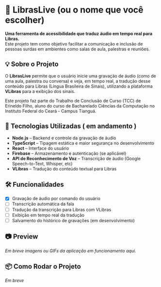 # 📘 LibrasLive (ou o nome que você escolher)

**Uma ferramenta de acessibilidade que traduz áudio em tempo real para Libras.**  
Este projeto tem como objetivo facilitar a comunicação e inclusão de pessoas surdas em ambientes como salas de aula, palestras e reuniões.

## 💡 Sobre o Projeto

O **LibrasLive** permite que o usuário inicie uma gravação de áudio (como de uma aula, palestra ou conversa) e veja, em tempo real, a tradução desse conteúdo para Libras (Língua Brasileira de Sinais), utilizando a plataforma **VLibras** para a exibição dos sinais.

Este projeto faz parte do Trabalho de Conclusão de Curso (TCC) de Erineldo Filho, aluno do curso de Bacharelado Ciências da Computação no Instituto Federal do Ceará - Campus Tianguá.

## 🚀 Tecnologias Utilizadas ( em andamento )

- **Node.js** – Backend e controle da gravação de áudio
- **TypeScript** – Tipagem estática e maior segurança no desenvolvimento
- **React** – Interface do usuário
- **Firebase** – Armazenamento e autenticação (se aplicável)
- **API de Reconhecimento de Voz** – Transcrição de áudio (Google Speech-to-Text, Whisper, etc)
- **VLibras** – Tradução do conteúdo textual para Libras

## 🛠️ Funcionalidades

- [x] Gravação de áudio por comando do usuário
- [ ] Transcrição automática da fala
- [ ] Tradução da transcrição para Libras com VLibras
- [ ] Exibição em tempo real da tradução
- [ ] Salvamento do histórico de gravações (em desenvolvimento)

## 📷 Preview

_Em breve imagens ou GIFs da aplicação em funcionamento aqui._

## 📦 Como Rodar o Projeto

_Em breve_
